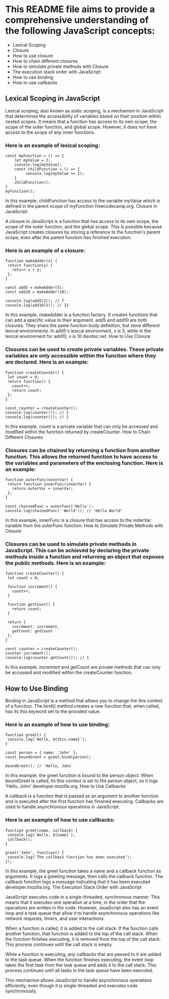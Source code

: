 # This README file aims to provide a comprehensive understanding of the following JavaScript concepts:

  * Lexical Scoping
  * Closure
  * How to use closure
  * How to chain different closures
  * How to simulate private methods with Closure
  * The execution stack order with JavaScript
  * How to use binding
  * How to use callbacks

## Lexical Scoping in JavaScript

Lexical scoping, also known as static scoping, is a mechanism in JavaScript that determines the accessibility of variables based on their position within nested scopes. It means that a function has access to its own scope, the scope of the outer function, and global scope. However, it does not have access to the scope of any inner functions.

### Here is an example of lexical scoping:
```
const myFunction = () => {
    let myValue = 2;
    console.log(myValue);
    const childFunction = () => {
         console.log(myValue += 1);
    }
    childFunction();
}
myFunction();
```

In this example, childFunction has access to the variable myValue which is defined in the parent scope of myFunction freecodecamp.org.
Closure in JavaScript

A closure in JavaScript is a function that has access to its own scope, the scope of the outer function, and the global scope. This is possible because JavaScript creates closures by storing a reference to the function's parent scope, even after the parent function has finished execution.

### Here is an example of a closure:
```
function makeAdder(x) {
 return function(y) {
   return x + y;
 };
}

const add5 = makeAdder(5);
const add10 = makeAdder(10);

console.log(add5(2)); // 7
console.log(add10(2)); // 12
```

In this example, makeAdder is a function factory. It creates functions that can add a specific value to their argument. add5 and add10 are both closures. They share the same function body definition, but store different lexical environments. In add5's lexical environment, x is 5, while in the lexical environment for add10, x is 10 devdoc.net.
How to Use Closure

### Closures can be used to create private variables. These private variables are only accessible within the function where they are declared. Here is an example:

```
function createCounter() {
 let count = 0;
 return function() {
   count++;
   return count;
 };
}

const counter = createCounter();
console.log(counter()); // 1
console.log(counter()); // 2
```

In this example, count is a private variable that can only be accessed and modified within the function returned by createCounter.
How to Chain Different Closures

### Closures can be chained by returning a function from another function. This allows the returned function to have access to the variables and parameters of the enclosing function. Here is an example:

```
function outerFunc(outerVar) {
 return function innerFunc(innerVar) {
   return outerVar + innerVar;
 };
}

const chainedFunc = outerFunc('Hello');
console.log(chainedFunc(' World')); // 'Hello World'
```

In this example, innerFunc is a closure that has access to the outerVar variable from the outerFunc function.
How to Simulate Private Methods with Closure

### Closures can be used to simulate private methods in JavaScript. This can be achieved by declaring the private methods inside a function and returning an object that exposes the public methods. Here is an example:

```
function createCounter() {
 let count = 0;

 function increment() {
   count++;
 }

 function getCount() {
   return count;
 }

 return {
   increment: increment,
   getCount: getCount
 };
}

const counter = createCounter();
counter.increment();
console.log(counter.getCount()); // 1
```

In this example, increment and getCount are private methods that can only be accessed and modified within the createCounter function.

## How to Use Binding

Binding in JavaScript is a method that allows you to change the this context of a function. The bind() method creates a new function that, when called, has its this keyword set to the provided value.

### Here is an example of how to use binding:
```
function greet() {
 console.log(`Hello, ${this.name}`);
}

const person = { name: 'John' };
const boundGreet = greet.bind(person);

boundGreet(); // 'Hello, John'
```

In this example, the greet function is bound to the person object. When boundGreet is called, its this context is set to the person object, so it logs 'Hello, John' developer.mozilla.org.
How to Use Callbacks

A callback is a function that is passed as an argument to another function and is executed after the first function has finished executing. Callbacks are used to handle asynchronous operations in JavaScript.

### Here is an example of how to use callbacks:
```
function greet(name, callback) {
 console.log(`Hello, ${name}`);
 callback();
}

greet('John', function() {
 console.log('The callback function has been executed');
});
```

In this example, the greet function takes a name and a callback function as arguments. It logs a greeting message, then calls the callback function. The callback function logs a message indicating that it has been executed developer.mozilla.org.
The Execution Stack Order with JavaScript

JavaScript executes code in a single-threaded, synchronous manner. This means that it executes one operation at a time, in the order that the operations are written in the code. However, JavaScript also has an event loop and a task queue that allow it to handle asynchronous operations like network requests, timers, and user interactions.

When a function is called, it is added to the call stack. If the function calls another function, that function is added to the top of the call stack. When the function finishes executing, it is removed from the top of the call stack. This process continues until the call stack is empty.

While a function is executing, any callbacks that are passed to it are added to the task queue. When the function finishes executing, the event loop takes the first task from the task queue and adds it to the call stack. This process continues until all tasks in the task queue have been executed.

This mechanism allows JavaScript to handle asynchronous operations efficiently, even though it is single-threaded and executes code synchronously.